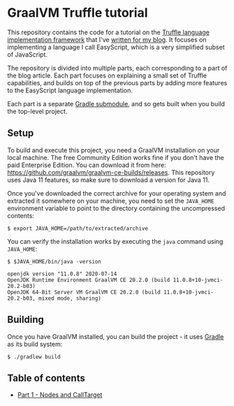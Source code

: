 # GraalVM Truffle tutorial

This repository contains the code for a tutorial on the
[Truffle language implementation framework](https://github.com/oracle/graal/blob/master/truffle/docs/README.md)
that I've [written for my blog](http://endoflineblog.com/graal-truffle-tutorial-part-0-what-is-truffle).
It focuses on implementing a language I call EasyScript,
which is a very simplified subset of JavaScript.

The repository is divided into multiple parts,
each corresponding to a part of the blog article.
Each part focuses on explaining a small set of Truffle capabilities,
and builds on top of the previous parts by adding more features to the EasyScript language implementation.

Each part is a separate [Gradle submodule](https://docs.gradle.org/current/userguide/multi_project_builds.html),
and so gets built when you build the top-level project.

## Setup

To build and execute this project, you need a GraalVM installation on your local machine.
The free Community Edition works fine if you don't have the paid Enterprise Edition.
You can download it from here: https://github.com/graalvm/graalvm-ce-builds/releases.
This repository uses Java 11 features,
so make sure to download a version for Java 11.

Once you've downloaded the correct archive for your operating system and extracted it somewhere on your machine,
you need to set the `JAVA_HOME`
environment variable to point to the directory containing the uncompressed contents:

```shell script
$ export JAVA_HOME=/path/to/extracted/archive
```

You can verify the installation works by executing the `java`
command using `JAVA_HOME`:

```shell script
$ $JAVA_HOME/bin/java -version

openjdk version "11.0.8" 2020-07-14
OpenJDK Runtime Environment GraalVM CE 20.2.0 (build 11.0.8+10-jvmci-20.2-b03)
OpenJDK 64-Bit Server VM GraalVM CE 20.2.0 (build 11.0.8+10-jvmci-20.2-b03, mixed mode, sharing)
```

## Building

Once you have GraalVM installed,
you can build the project -
it uses [Gradle](https://gradle.org)
as its build system:

```shell script
$ ./gradlew build
```

## Table of contents

* [Part 1 - Nodes and CallTarget](part-01/ReadMe.md)
